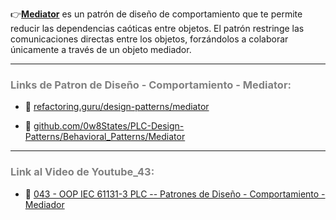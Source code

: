 👉[**Mediator**](https://refactoring.guru/es/design-patterns/mediator) es un patrón de diseño de comportamiento que te permite reducir las dependencias caóticas entre objetos. El patrón restringe las comunicaciones directas entre los objetos, forzándolos a colaborar únicamente a través de un objeto mediador.
***
### <span style="color:grey">Links de Patron de Diseño - Comportamiento - Mediator:</span>

- 🔗 [refactoring.guru/design-patterns/mediator](https://refactoring.guru/es/design-patterns/mediator)

- 🔗 [github.com/0w8States/PLC-Design-Patterns/Behavioral_Patterns/Mediator](https://github.com/0w8States/PLC-Design-Patterns/tree/master/Behavioral_Patterns/Mediator)
***
### <span style="color:grey">Link al Video de Youtube_43:</span>
- 🔗 [043 - OOP IEC 61131-3 PLC -- Patrones de Diseño - Comportamiento - Mediador]()